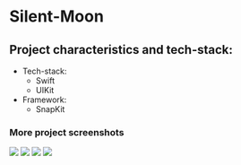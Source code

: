 <h1 align="left">Silent-Moon</h1>
<rp><b>Silent moon</b> for those who need a meditation app UI interface</rp>
<h2 align="left">Project characteristics and tech-stack:</h2>
<ul>
  <li>Tech-stack:
    <ul>
      <li>Swift</li>
      <li>UIKit</li> 
    </ul>
  </li>
 <li>Framework:
    <ul>
      <li>SnapKit</li>
    </ul>
  </li>
</ul>
<rp>The application was used to get acquainted with the layout in Xcode. XIB files are used. The two screens are implemented through code using the SnapKit library.</rp>
<h3 align="left">More project screenshots</h3>     
<img src="https://user-images.githubusercontent.com/80741988/159169267-68bb0ff9-9a0a-4753-a619-076f0f17dc9c.png" height="auto" width="auto">
<img src="https://user-images.githubusercontent.com/80741988/159169327-77218a03-de97-43c8-a5cc-f5c219130760.png" height="auto" width="auto">
<img src="https://user-images.githubusercontent.com/80741988/159169371-be49a829-6afa-4b0c-8126-b69e019a2147.png" height="auto" width="auto">
<img src="https://user-images.githubusercontent.com/80741988/159169405-2073e846-238f-45bc-8855-58b0bf9064f6.png" height="auto" width="auto">
